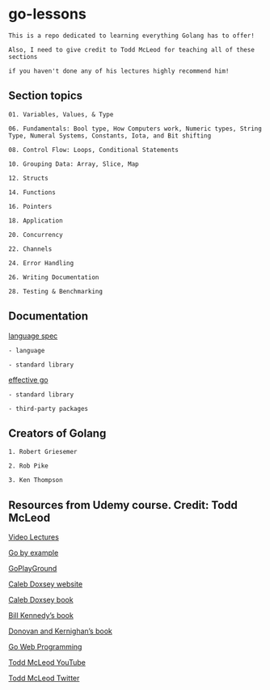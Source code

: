 # go-lessons

    This is a repo dedicated to learning everything Golang has to offer! 
    
    Also, I need to give credit to Todd McLeod for teaching all of these sections 
    
    if you haven't done any of his lectures highly recommend him!

## Section topics

    01. Variables, Values, & Type

    06. Fundamentals: Bool type, How Computers work, Numeric types, String Type, Numeral Systems, Constants, Iota, and Bit shifting

    08. Control Flow: Loops, Conditional Statements

    10. Grouping Data: Array, Slice, Map

    12. Structs

    14. Functions

    16. Pointers

    18. Application

    20. Concurrency

    22. Channels

    24. Error Handling

    26. Writing Documentation

    28. Testing & Benchmarking

## Documentation 

[language spec](https://golang.org/ref/spec)

    - language

    - standard library

[effective go](https://golang.org/doc/effective_go.html)

    - standard library

    - third-party packages
        
## Creators of Golang
    
    1. Robert Griesemer

    2. Rob Pike

    3. Ken Thompson

## Resources from Udemy course. Credit: Todd McLeod

[Video Lectures](https://www.udemy.com/course/learn-how-to-code/learn/lecture/11922068?start=15#overview)

[Go by example](https://gobyexample.com/)
    
[GoPlayGround](https://play.golang.org/p/v3rrZLwEUC)

[Caleb Doxsey website](http://www.doxsey.net/)

[Caleb Doxsey book](http://amzn.to/1OnFtPY)
     
[Bill Kennedy’s book](http://amzn.to/1kGGsPv)

[Donovan and Kernighan’s book](http://amzn.to/1RIM5HP)

[Go Web Programming](http://amzn.to/2dVlW07)

[Todd McLeod YouTube](https://www.youtube.com/user/toddmcleod)

[Todd McLeod Twitter](https://twitter.com/Todd_McLeod)